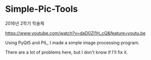 # Simple-Pic-Tools
2016년 2학기 학술제 

https://www.youtube.com/watch?v=daD0ZI1H_cQ&feature=youtu.be

Using PyQt5 and PIL, I made a simple image processing program. 

There are a lot of problems here, but I don't know if I'll fix it.
